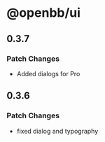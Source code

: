 # @openbb/ui

## 0.3.7

### Patch Changes

- Added dialogs for Pro

## 0.3.6

### Patch Changes

- fixed dialog and typography
